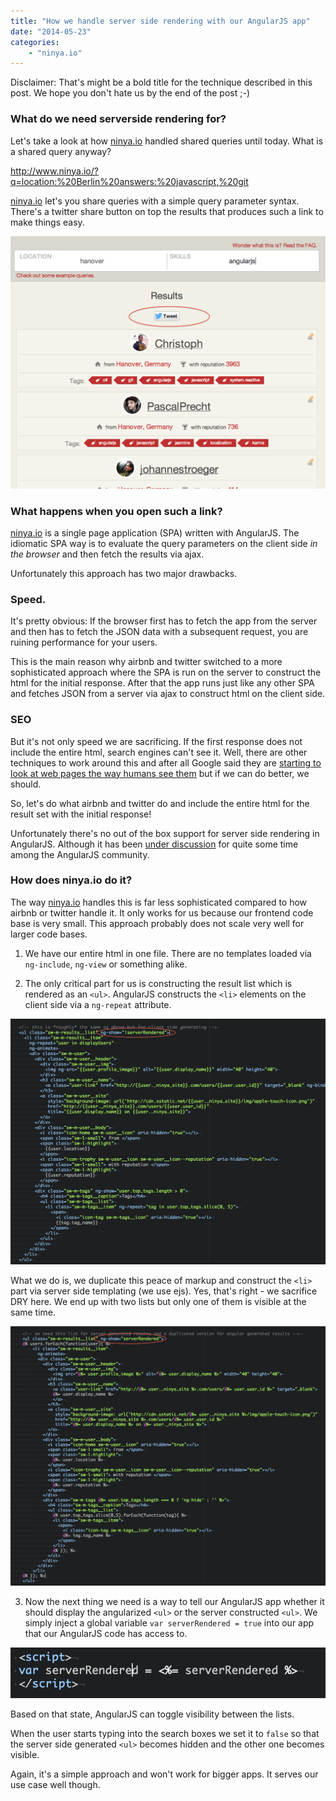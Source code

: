 ```yaml
---
title: "How we handle server side rendering with our AngularJS app"
date: "2014-05-23"
categories:
    - "ninya.io"
---
```


Disclaimer: That's might be a bold title for the technique described in this post. We hope you don't
hate us by the end of the post ;-)

### What do we need serverside rendering for?

Let's take a look at how [ninya.io](http://www.ninya.io) handled shared queries until today. What is a shared query anyway?

http://www.ninya.io/?q=location:%20Berlin%20answers:%20javascript,%20git

[ninya.io](http://www.ninya.io) let's you share queries with a simple query parameter syntax. There's a twitter share
button on top the results that produces such a link to make things easy.

![share button](/how-we-handle-server-side-rendering-with-our-angularjs-app/share_button.png)

### What happens when you open such a link?

[ninya.io](http://www.ninya.io) is a single page application (SPA) written with AngularJS. The idiomatic SPA way
is to evaluate the query parameters on the client side *in the browser* and then fetch the
results via ajax.

Unfortunately this approach has two major drawbacks.

### Speed.

It's pretty obvious: If the browser first has to fetch the app from the server and then has to fetch the
JSON data with a subsequent request, you are ruining performance for your users.

This is the main reason why airbnb and twitter switched to a more sophisticated approach where the
SPA is run on the server to construct the html for the initial response. After that the app runs just
like any other SPA and fetches JSON from a server via ajax to construct html on the client side.

### SEO

But it's not only speed we are sacrificing. If the first response does not include the entire html, search engines
can't see it. Well, there are other techniques to work around this and after all Google said they are
[starting to look at web pages the way humans see them](http://googlewebmastercentral.blogspot.de/2014/05/understanding-web-pages-better.html)
but if we can do better, we should.

So, let's do what airbnb and twitter do and include the entire html for the result set with the initial response!

Unfortunately there's no out of the box support for server side rendering in AngularJS. Although it has been [under discussion](https://github.com/angular/angular.js/issues/2104)
for quite some time among the AngularJS community.

### How does ninya.io do it?

The way [ninya.io](http://www.ninya.io) handles this is far less sophisticated compared to how airbnb or twitter handle it. It only
works for us because our frontend code base is very small. This approach probably does not scale very well
for larger code bases.

1. We have our entire html in one file. There are no templates loaded via `ng-include`, `ng-view` or something alike.

2. The only critical part for us is constructing the result list which is rendered as an `<ul>`. AngularJS constructs
the `<li>` elements on the client side via a `ng-repeat` attribute.

![client side list](/how-we-handle-server-side-rendering-with-our-angularjs-app/client_list.png)

What we do is, we duplicate this peace of markup and construct the `<li>` part via server side templating (we use ejs).
Yes, that's right - we sacrifice DRY here. We end up with two lists but only one of them is visible at the same time.

![server side list](/how-we-handle-server-side-rendering-with-our-angularjs-app/server_list.png)

3. Now the next thing we need is a way to tell our AngularJS app whether it should display the angularized `<ul>` or the
server constructed `<ul>`. We simply inject a global variable `var serverRendered = true` into our app that our AngularJS
code has access to.

![injected variable](/how-we-handle-server-side-rendering-with-our-angularjs-app/serverRendered.png)

Based on that state, AngularJS can toggle visibility between the lists.

When the user starts typing into the search boxes we set it to `false` so that the server side generated `<ul>`
becomes hidden and the other one becomes visible.

Again, it's a simple approach and won't work for bigger apps. It serves our use case well though.
